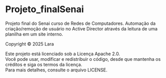 # Projeto_finalSenai
Projeto final do Senai curso de Redes de Computadores. Automação da criação/remoção de usuário no Active Director através da leitura de uma planilha em um site interno.

Copyright © 2025 Lara

Este projeto está licenciado sob a Licença Apache 2.0.  
Você pode usar, modificar e redistribuir o código, desde que mantenha os créditos e siga os termos da licença.  
Para mais detalhes, consulte o arquivo LICENSE.
